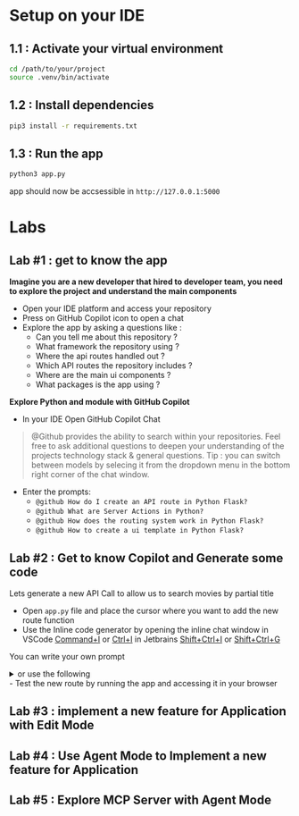 

# Setup on your IDE

## 1.1 : Activate your virtual environment
```bash
cd /path/to/your/project
source .venv/bin/activate
```
## 1.2 : Install dependencies
```bash
pip3 install -r requirements.txt
```
## 1.3 : Run the app
```bash
python3 app.py
```
app should now be accsessible in `http://127.0.0.1:5000`

# Labs 
##  Lab #1 : get to know the app

**Imagine you are a new developer that hired to developer team, you need to explore the project and understand the main components**
   - Open your IDE platform and access your repository
   - Press on GitHub Copilot icon to open a chat
   - Explore the app by asking a questions like :
      - Can you tell me about this repository ? 
      - What framework the repository using ? 
      - Where the api routes handled out ?  
      - Which API routes the repository includes ?
      - Where are the main ui components ? 
      - What packages is the app using ?

**Explore Python and module with GitHub Copilot**
   - In your IDE Open GitHub Copilot Chat
   > @Github provides the ability to search within your repositories. Feel free to ask additional questions to deepen your understanding of the projects technology stack & general questions.
   > Tip : you can switch between models by selecing it from the dropdown menu in the bottom right corner of the chat window.
   - Enter the prompts: 
      - ```@github How do I create an API route in Python Flask?```
      - ```@github What are Server Actions in Python?```
      - ```@github How does the routing system work in Python Flask?```
      - ```@github How to create a ui template in Python Flask?```  
   
## Lab #2 : Get to know Copilot and Generate some code
Lets generate a new API Call to allow us to search movies by partial title
   - Open `app.py` file and place the cursor where you want to add the new route function
   - Use the Inline code generator by opening the inline chat window 
        in VSCode [Command+I](Mac) or [Ctrl+I](Windows)
        in Jetbrains [Shift+Ctrl+I](Mac) or [Shift+Ctrl+G](Windows)
   
   You can write your own prompt
   <details>
   <summary>or use the following</summary>
    
    add a new route function that allows me to search for movies by partial title following the implementation instructions:
    - The route should accept a query parameter called 'title' and return a list of movies that contains the partial search.
    - the route should be called '/api/search' and accept a query parameter called 'query'.
   </details>
   - Test the new route by running the app and accessing it in your browser

## Lab #3 : implement a new feature for Application with Edit Mode

## Lab #4 : Use Agent Mode to Implement a new feature for Application

## Lab #5 : Explore MCP Server with Agent Mode